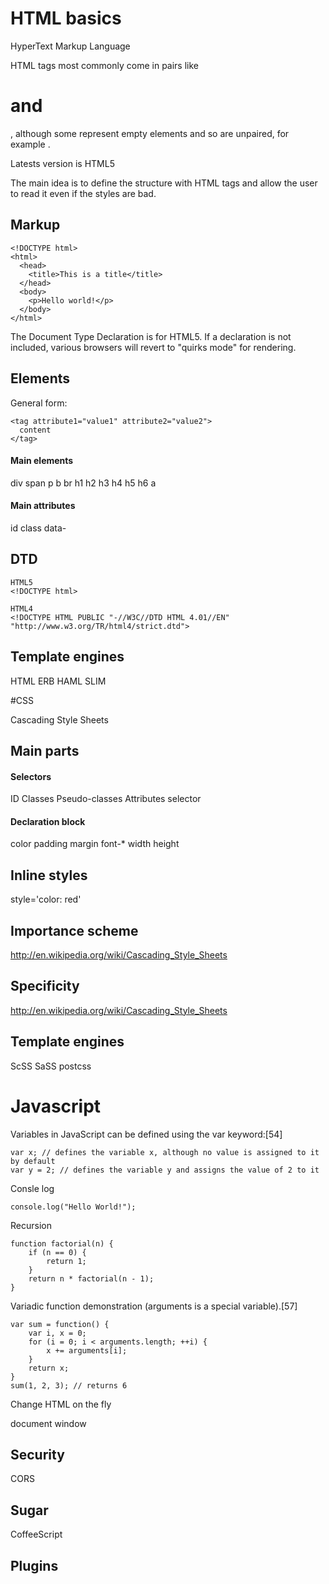 # HTML basics

HyperText Markup Language

HTML tags most commonly come in pairs like <h1> and </h1>, although some represent empty elements and so are unpaired, for example <img>.

Latests version is HTML5

The main idea is to define the structure with HTML tags and allow the user to read it even if the styles are bad.

## Markup

```
<!DOCTYPE html>
<html>
  <head>
    <title>This is a title</title>
  </head>
  <body>
    <p>Hello world!</p>
  </body>
</html>
```
The Document Type Declaration <!DOCTYPE html> is for HTML5. If a declaration is not included, various browsers will revert to "quirks mode" for rendering.

## Elements

General form:

```
<tag attribute1="value1" attribute2="value2">
  content 
</tag>
```
#### Main elements

div
span
p
b
br
h1 h2 h3 h4 h5 h6
a

#### Main attributes

id
class
data-

## DTD

```
HTML5
<!DOCTYPE html>

HTML4
<!DOCTYPE HTML PUBLIC "-//W3C//DTD HTML 4.01//EN" "http://www.w3.org/TR/html4/strict.dtd">
```

## Template engines

HTML
ERB
HAML
SLIM

#CSS

Cascading Style Sheets

## Main parts

#### Selectors
ID
Classes
Pseudo-classes
Attributes selector

#### Declaration block

color
padding
margin
font-*
width
height

## Inline styles

style='color: red'

## Importance scheme

http://en.wikipedia.org/wiki/Cascading_Style_Sheets

## Specificity

http://en.wikipedia.org/wiki/Cascading_Style_Sheets

## Template engines

ScSS SaSS
postcss

# Javascript
Variables in JavaScript can be defined using the var keyword:[54]

```
var x; // defines the variable x, although no value is assigned to it by default
var y = 2; // defines the variable y and assigns the value of 2 to it
```

Consle log
```
console.log("Hello World!");
```

Recursion
```
function factorial(n) {
    if (n == 0) {
        return 1;
    }
    return n * factorial(n - 1);
}
```

Variadic function demonstration (arguments is a special variable).[57]

```
var sum = function() {
    var i, x = 0;
    for (i = 0; i < arguments.length; ++i) {
        x += arguments[i];
    }
    return x;
}
sum(1, 2, 3); // returns 6
```

Change HTML on the fly 

document
window

## Security

CORS

## Sugar
CoffeeScript

## Plugins


